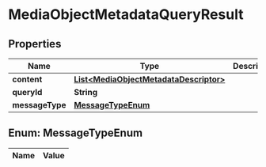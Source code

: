 

# MediaObjectMetadataQueryResult

## Properties

Name | Type | Description | Notes
------------ | ------------- | ------------- | -------------
**content** | [**List&lt;MediaObjectMetadataDescriptor&gt;**](MediaObjectMetadataDescriptor.md) |  |  [optional]
**queryId** | **String** |  |  [optional]
**messageType** | [**MessageTypeEnum**](#MessageTypeEnum) |  |  [optional]


## Enum: MessageTypeEnum

Name | Value
---- | -----





